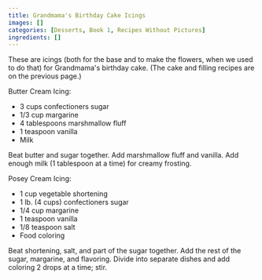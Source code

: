 ```yaml
---
title: Grandmama's Birthday Cake Icings
images: []
categories: [Desserts, Book 1, Recipes Without Pictures]
ingredients: []
---
```


These are icings (both for the base and to make the flowers, when we
used to do that) for Grandmama's birthday cake. (The cake and filling
recipes are on the previous page.)

Butter Cream Icing:

-   3 cups confectioners sugar
-   1/3 cup margarine
-   4 tablespoons marshmallow fluff
-   1 teaspoon vanilla
-   Milk

Beat butter and sugar together. Add marshmallow fluff and vanilla. Add
enough milk (1 tablespoon at a time) for creamy frosting.

Posey Cream Icing:

-   1 cup vegetable shortening
-   1 lb. (4 cups) confectioners sugar
-   1/4 cup margarine
-   1 teaspoon vanilla
-   1/8 teaspoon salt
-   Food coloring

Beat shortening, salt, and part of the sugar together. Add the rest of
the sugar, margarine, and flavoring. Divide into separate dishes and add
coloring 2 drops at a time; stir.

  